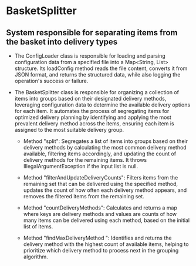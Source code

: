 # BasketSplitter 
## System responsible for separating items from the basket into delivery types
 - The ConfigLoader class is responsible for loading and parsing configuration data from a specified file into a Map<String, List<String>> structure.
Its loadConfig method reads the file content, converts it from JSON format, and returns the structured data, while also logging the operation's success or failure.

- The BasketSplitter class is responsible for organizing a collection of items into groups based on their designated delivery methods, leveraging configuration data to determine the available delivery options for each item. It automates the process of segregating items for optimized delivery planning by identifying and applying the most prevalent delivery method across the items, ensuring each item is assigned to the most suitable delivery group.
  - Method "split": Segregates a list of items into groups based on their delivery methods by calculating the most common delivery method available, filtering items accordingly, and updating the count of delivery methods for the remaining items. It throws IllegalArgumentException if the input list is null.

  - Method "filterAndUpdateDeliveryCounts": Filters items from the remaining set that can be delivered using the specified method, updates the count of how often each delivery method appears, and removes the filtered items from the remaining set.

  - Method "countDeliveryMethods": Calculates and returns a map where keys are delivery methods and values are counts of how many items can be delivered using each method, based on the initial list of items.

  - Method "findMaxDeliveryMethod ": Identifies and returns the delivery method with the highest count of available items, helping to prioritize which delivery method to process next in the grouping algorithm.
